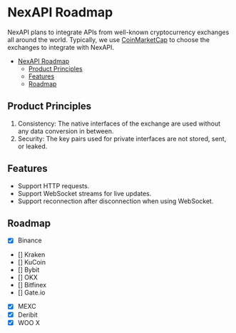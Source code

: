 # NexAPI Roadmap

NexAPI plans to integrate APIs from well-known cryptocurrency exchanges all around the world. Typically, we use [CoinMarketCap](https://coinmarketcap.com/rankings/exchanges/) to choose the exchanges to integrate with NexAPI.

- [NexAPI Roadmap](#nexapi-roadmap)
  - [Product Principles](#product-principles)
  - [Features](#features)
  - [Roadmap](#roadmap)

## Product Principles

1. Consistency: The native interfaces of the exchange are used without any data conversion in between.
2. Security: The key pairs used for private interfaces are not stored, sent, or leaked.

## Features

- Support HTTP requests.
- Support WebSocket streams for live updates.
- Support reconnection after disconnection when using WebSocket.

## Roadmap

- [x] Binance
- [] Kraken
- [] KuCoin
- [] Bybit
- [] OKX
- [] Bitfinex
- [] Gate.io
- [x] MEXC
- [x] Deribit
- [x] WOO X
